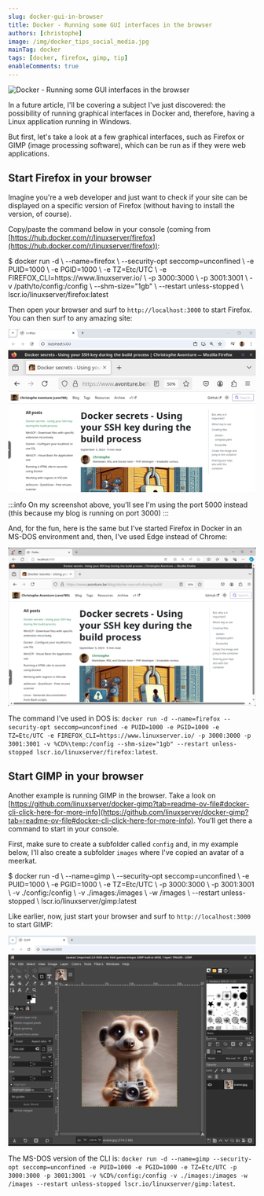 ```yaml
---
slug: docker-gui-in-browser
title: Docker - Running some GUI interfaces in the browser
authors: [christophe]
image: /img/docker_tips_social_media.jpg
mainTag: docker
tags: [docker, firefox, gimp, tip]
enableComments: true
---
```

<!-- cspell:ignore seccomp,pgid,puid -->
![Docker - Running some GUI interfaces in the browser](/img/docker_tips_banner.jpg)

In a future article, I'll be covering a subject I've just discovered: the possibility of running graphical interfaces in Docker and, therefore, having a Linux application running in Windows.

But first, let's take a look at a few graphical interfaces, such as Firefox or GIMP (image processing software), which can be run as if they were web applications.

<!-- truncate -->

## Start Firefox in your browser

Imagine you're a web developer and just want to check if your site can be displayed on a specific version of Firefox (without having to install the version, of course).

Copy/paste the command below in your console (coming from [https://hub.docker.com/r/linuxserver/firefox](https://hub.docker.com/r/linuxserver/firefox)):

<Terminal>
$ docker run -d \
    --name=firefox \
    --security-opt seccomp=unconfined \
    -e PUID=1000 \
    -e PGID=1000 \
    -e TZ=Etc/UTC \
    -e FIREFOX_CLI=https://www.linuxserver.io/ \
    -p 3000:3000 \
    -p 3001:3001 \
    -v /path/to/config:/config \
    --shm-size="1gb" \
    --restart unless-stopped \
    lscr.io/linuxserver/firefox:latest
</Terminal>

Then open your browser and surf to `http://localhost:3000` to start Firefox. You can then surf to any amazing site:

![Start Firefox inside Docker in Chrome](./images/firefox_in_chrome.png)

:::info On my screenshot above, you'll see I'm using the port 5000 instead (this because my blog is running on port 3000)
:::

And, for the fun, here is the same but I've started Firefox in Docker in an MS-DOS environment and, then, I've used Edge instead of Chrome:

![Start Firefox inside Docker in Edge](./images/firefox_in_edge.png)

The command I've used in DOS is: `docker run -d --name=firefox --security-opt seccomp=unconfined -e PUID=1000 -e PGID=1000 -e TZ=Etc/UTC -e FIREFOX_CLI=https://www.linuxserver.io/ -p 3000:3000 -p 3001:3001 -v %CD%\temp:/config --shm-size="1gb" --restart unless-stopped lscr.io/linuxserver/firefox:latest`.

## Start GIMP in your browser

Another example is running GIMP in the browser. Take a look on [https://github.com/linuxserver/docker-gimp?tab=readme-ov-file#docker-cli-click-here-for-more-info](https://github.com/linuxserver/docker-gimp?tab=readme-ov-file#docker-cli-click-here-for-more-info). You'll get there a command to start in your console.

First, make sure to create a subfolder called `config` and, in my example below, I'll also create a subfolder `images` where I've copied an avatar of a meerkat.

<Terminal>
$ docker run -d \
    --name=gimp \
    --security-opt seccomp=unconfined \
    -e PUID=1000 \
    -e PGID=1000 \
    -e TZ=Etc/UTC \
    -p 3000:3000 \
    -p 3001:3001 \
    -v ./config:/config \
    -v ./images:/images \
    -w /images \
    --restart unless-stopped \
    lscr.io/linuxserver/gimp:latest
</Terminal>

Like earlier, now, just start your browser and surf to `http://localhost:3000` to start GIMP:

![Running GIMP in Docker](./images/gimp_in_docker.png)

The MS-DOS version of the CLI is: `docker run -d --name=gimp --security-opt seccomp=unconfined -e PUID=1000 -e PGID=1000 -e TZ=Etc/UTC -p 3000:3000 -p 3001:3001 -v %CD%/config:/config -v ./images:/images -w /images --restart unless-stopped lscr.io/linuxserver/gimp:latest`.

